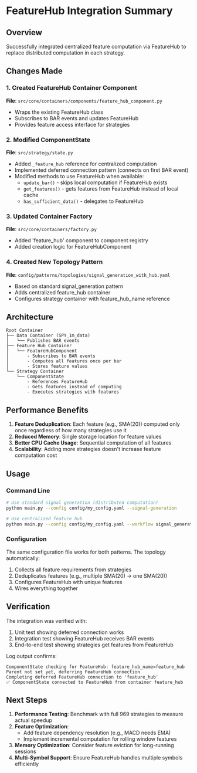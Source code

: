 # FeatureHub Integration Summary

## Overview
Successfully integrated centralized feature computation via FeatureHub to replace distributed computation in each strategy.

## Changes Made

### 1. Created FeatureHub Container Component
**File**: `src/core/containers/components/feature_hub_component.py`
- Wraps the existing FeatureHub class
- Subscribes to BAR events and updates FeatureHub
- Provides feature access interface for strategies

### 2. Modified ComponentState
**File**: `src/strategy/state.py`
- Added `_feature_hub` reference for centralized computation
- Implemented deferred connection pattern (connects on first BAR event)
- Modified methods to use FeatureHub when available:
  - `update_bar()` - skips local computation if FeatureHub exists
  - `get_features()` - gets features from FeatureHub instead of local cache
  - `has_sufficient_data()` - delegates to FeatureHub

### 3. Updated Container Factory
**File**: `src/core/containers/factory.py`
- Added 'feature_hub' component to component registry
- Added creation logic for FeatureHubComponent

### 4. Created New Topology Pattern
**File**: `config/patterns/topologies/signal_generation_with_hub.yaml`
- Based on standard signal_generation pattern
- Adds centralized feature_hub container
- Configures strategy container with feature_hub_name reference

## Architecture

```
Root Container
├── Data Container (SPY_1m_data)
│   └── Publishes BAR events
├── Feature Hub Container
│   └── FeatureHubComponent
│       - Subscribes to BAR events
│       - Computes all features once per bar
│       - Stores feature values
└── Strategy Container
    └── ComponentState
        - References FeatureHub
        - Gets features instead of computing
        - Executes strategies with features
```

## Performance Benefits

1. **Feature Deduplication**: Each feature (e.g., SMA(20)) computed only once regardless of how many strategies use it
2. **Reduced Memory**: Single storage location for feature values
3. **Better CPU Cache Usage**: Sequential computation of all features
4. **Scalability**: Adding more strategies doesn't increase feature computation cost

## Usage

### Command Line
```bash
# Use standard signal generation (distributed computation)
python main.py --config config/my_config.yaml --signal-generation

# Use centralized feature hub
python main.py --config config/my_config.yaml --workflow signal_generation_with_hub
```

### Configuration
The same configuration file works for both patterns. The topology automatically:
1. Collects all feature requirements from strategies
2. Deduplicates features (e.g., multiple SMA(20) → one SMA(20))
3. Configures FeatureHub with unique features
4. Wires everything together

## Verification

The integration was verified with:
1. Unit test showing deferred connection works
2. Integration test showing FeatureHub receives BAR events
3. End-to-end test showing strategies get features from FeatureHub

Log output confirms:
```
ComponentState checking for FeatureHub: feature_hub_name=feature_hub
Parent not set yet, deferring FeatureHub connection
Completing deferred FeatureHub connection to 'feature_hub'
✅ ComponentState connected to FeatureHub from container feature_hub
```

## Next Steps

1. **Performance Testing**: Benchmark with full 969 strategies to measure actual speedup
2. **Feature Optimization**: 
   - Add feature dependency resolution (e.g., MACD needs EMA)
   - Implement incremental computation for rolling window features
3. **Memory Optimization**: Consider feature eviction for long-running sessions
4. **Multi-Symbol Support**: Ensure FeatureHub handles multiple symbols efficiently